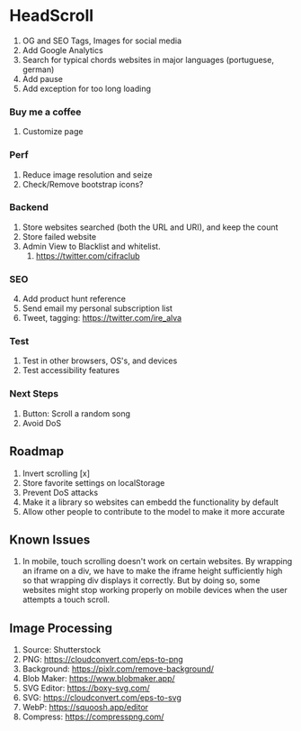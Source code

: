 # HeadScroll

1.  OG and SEO Tags, Images for social media
2.  Add Google Analytics
3.  Search for typical chords websites in major languages (portuguese, german)
4.  Add pause
5.  Add exception for too long loading

### Buy me a coffee

1. Customize page

### Perf

1. Reduce image resolution and seize
2. Check/Remove bootstrap icons?

### Backend

1. Store websites searched (both the URL and URI), and keep the count
2. Store failed website
3. Admin View to Blacklist and whitelist.
   1. https://twitter.com/cifraclub

### SEO

4. Add product hunt reference
5. Send email my personal subscription list
6. Tweet, tagging: https://twitter.com/ire_alva

### Test

1. Test in other browsers, OS's, and devices
2. Test accessibility features

### Next Steps

1. Button: Scroll a random song
2. Avoid DoS

## Roadmap

1. Invert scrolling [x]
1. Store favorite settings on localStorage
2. Prevent DoS attacks
3. Make it a library so websites can embedd the functionality by default
4. Allow other people to contribute to the model to make it more accurate

## Known Issues

1. In mobile, touch scrolling doesn't work on certain websites. By wrapping an iframe on a div, we have to make the iframe height sufficiently high so that wrapping div displays it correctly. But by doing so, some websites might stop working properly on mobile devices when the user attempts a touch scroll.

## Image Processing

1. Source: Shutterstock
2. PNG: https://cloudconvert.com/eps-to-png
3. Background: https://pixlr.com/remove-background/
4. Blob Maker: https://www.blobmaker.app/
5. SVG Editor: https://boxy-svg.com/
6. SVG: https://cloudconvert.com/eps-to-svg
7. WebP: https://squoosh.app/editor
8. Compress: https://compresspng.com/